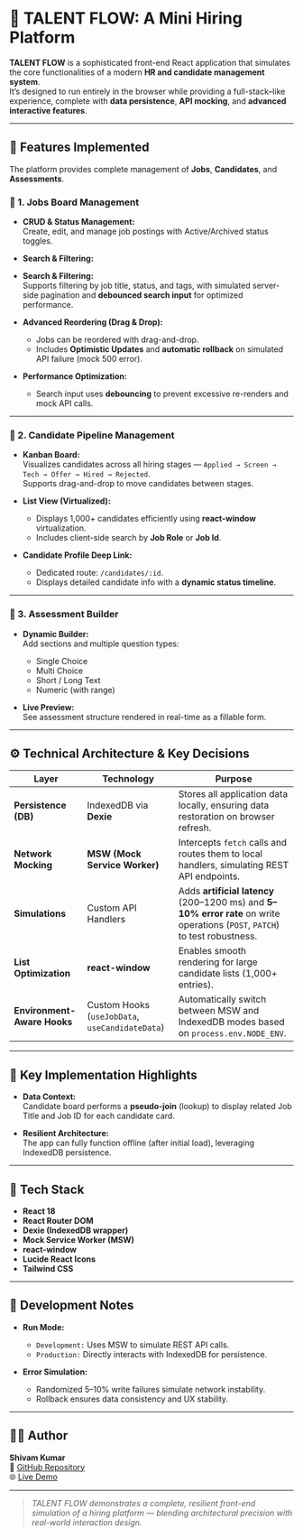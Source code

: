 # 🚀 TALENT FLOW: A Mini Hiring Platform

**TALENT FLOW** is a sophisticated front-end React application that simulates the core functionalities of a modern **HR and candidate management system**.  
It’s designed to run entirely in the browser while providing a full-stack–like experience, complete with **data persistence**, **API mocking**, and **advanced interactive features**.

---

## 🌟 Features Implemented

The platform provides complete management of **Jobs**, **Candidates**, and **Assessments**.

### 🧩 1. Jobs Board Management

- **CRUD & Status Management:**  
  Create, edit, and manage job postings with Active/Archived status toggles.  

- **Search & Filtering:**  
- **Search & Filtering:**  
  Supports filtering by job title, status, and tags, with simulated server-side pagination and **debounced search input** for optimized performance.

- **Advanced Reordering (Drag & Drop):**  
  - Jobs can be reordered with drag-and-drop.  
  - Includes **Optimistic Updates** and **automatic rollback** on simulated API failure (mock 500 error).  

- **Performance Optimization:**  
  - Search input uses **debouncing** to prevent excessive re-renders and mock API calls.

---

### 👥 2. Candidate Pipeline Management

- **Kanban Board:**  
  Visualizes candidates across all hiring stages — `Applied → Screen → Tech → Offer → Hired → Rejected`.  
  Supports drag-and-drop to move candidates between stages.

- **List View (Virtualized):**  
  - Displays 1,000+ candidates efficiently using **react-window** virtualization.  
  - Includes client-side search by **Job Role** or **Job Id**.  

- **Candidate Profile Deep Link:**  
  - Dedicated route: `/candidates/:id`.  
  - Displays detailed candidate info with a **dynamic status timeline**.

---

### 🧠 3. Assessment Builder

- **Dynamic Builder:**  
  Add sections and multiple question types:
  - Single Choice
  - Multi Choice
  - Short / Long Text
  - Numeric (with range)

- **Live Preview:**  
  See assessment structure rendered in real-time as a fillable form.


---

## ⚙️ Technical Architecture & Key Decisions

| Layer | Technology | Purpose |
|-------|-------------|----------|
| **Persistence (DB)** | IndexedDB via **Dexie** | Stores all application data locally, ensuring data restoration on browser refresh. |
| **Network Mocking** | **MSW (Mock Service Worker)** | Intercepts `fetch` calls and routes them to local handlers, simulating REST API endpoints. |
| **Simulations** | Custom API Handlers | Adds **artificial latency** (200–1200 ms) and **5–10% error rate** on write operations (`POST`, `PATCH`) to test robustness. |
| **List Optimization** | **react-window** | Enables smooth rendering for large candidate lists (1,000+ entries). |
| **Environment-Aware Hooks** | Custom Hooks (`useJobData`, `useCandidateData`) | Automatically switch between MSW and IndexedDB modes based on `process.env.NODE_ENV`. |

---

## 🧩 Key Implementation Highlights

- **Data Context:**  
  Candidate board performs a **pseudo-join** (lookup) to display related Job Title and Job ID for each candidate card.

- **Resilient Architecture:**  
  The app can fully function offline (after initial load), leveraging IndexedDB persistence.

---

## 🧰 Tech Stack

- **React 18**
- **React Router DOM**
- **Dexie (IndexedDB wrapper)**
- **Mock Service Worker (MSW)**
- **react-window**
- **Lucide React Icons**
- **Tailwind CSS**

---

## 🧪 Development Notes

- **Run Mode:**  
  - `Development:` Uses MSW to simulate REST API calls.  
  - `Production:` Directly interacts with IndexedDB for persistence.

- **Error Simulation:**  
  - Randomized 5–10% write failures simulate network instability.  
  - Rollback ensures data consistency and UX stability.

---

## 🧑‍💻 Author

**Shivam Kumar**    
🔗 [GitHub Repository](https://github.com/Shivamkumar9823/TalentFLow.git)  
🌐 [Live Demo](https://talent-f-low.vercel.app)

---

> *TALENT FLOW demonstrates a complete, resilient front-end simulation of a hiring platform — blending architectural precision with real-world interaction design.*

